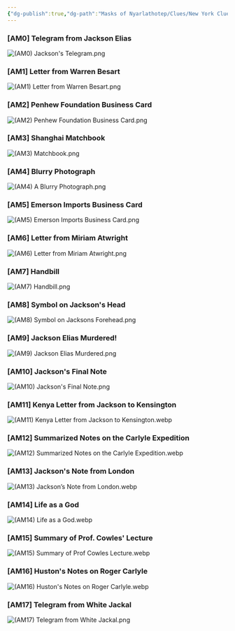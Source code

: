 ```yaml
---
{"dg-publish":true,"dg-path":"Masks of Nyarlathotep/Clues/New York Clues.md","permalink":"/masks-of-nyarlathotep/clues/new-york-clues/","tags":["TTRPG/Games/MoN"]}
---
```


### [AM0] Telegram from Jackson Elias
![(AM0) Jackson's Telegram.png](/img/user/z_attachments/Masks%20of%20Nyarlathotep/Clues/New%20York/(AM0)%20Jackson's%20Telegram.png)

### [AM1] Letter from Warren Besart
![(AM1) Letter from Warren Besart.png](/img/user/z_attachments/Masks%20of%20Nyarlathotep/Clues/New%20York/(AM1)%20Letter%20from%20Warren%20Besart.png)

### [AM2] Penhew Foundation Business Card
![(AM2) Penhew Foundation Business Card.png](/img/user/z_attachments/Masks%20of%20Nyarlathotep/Clues/New%20York/(AM2)%20Penhew%20Foundation%20Business%20Card.png)

### [AM3] Shanghai Matchbook
![(AM3) Matchbook.png](/img/user/z_attachments/Masks%20of%20Nyarlathotep/Clues/New%20York/(AM3)%20Matchbook.png)

### [AM4] Blurry Photograph
![(AM4) A Blurry Photograph.png](/img/user/z_attachments/Masks%20of%20Nyarlathotep/Clues/New%20York/(AM4)%20A%20Blurry%20Photograph.png)

### [AM5] Emerson Imports Business Card 
![(AM5) Emerson Imports Business Card.png](/img/user/z_attachments/Masks%20of%20Nyarlathotep/Clues/New%20York/(AM5)%20Emerson%20Imports%20Business%20Card.png)

### [AM6] Letter from Miriam Atwright
![(AM6) Letter from Miriam Atwright.png](/img/user/z_attachments/Masks%20of%20Nyarlathotep/Clues/New%20York/(AM6)%20Letter%20from%20Miriam%20Atwright.png)

### [AM7] Handbill
![(AM7) Handbill.png](/img/user/z_attachments/Masks%20of%20Nyarlathotep/Clues/New%20York/(AM7)%20Handbill.png)

### [AM8] Symbol on Jackson's Head
![(AM8) Symbol on Jacksons Forehead.png](/img/user/z_attachments/Masks%20of%20Nyarlathotep/Clues/New%20York/(AM8)%20Symbol%20on%20Jacksons%20Forehead.png)

### [AM9] Jackson Elias Murdered!
![(AM9) Jackson Elias Murdered.png](/img/user/z_attachments/Masks%20of%20Nyarlathotep/Clues/New%20York/(AM9)%20Jackson%20Elias%20Murdered.png)

### [AM10] Jackson's Final Note
![(AM10) Jackson's Final Note.png](/img/user/z_attachments/Masks%20of%20Nyarlathotep/Clues/New%20York/(AM10)%20Jackson's%20Final%20Note.png)

### [AM11] Kenya Letter from Jackson to Kensington
![(AM11) Kenya Letter from Jackson to Kensington.webp](/img/user/z_attachments/Masks%20of%20Nyarlathotep/Clues/New%20York/(AM11)%20Kenya%20Letter%20from%20Jackson%20to%20Kensington.webp)

### [AM12] Summarized Notes on the Carlyle Expedition 
![(AM12) Summarized Notes on the Carlyle Expedition.webp](/img/user/z_attachments/Masks%20of%20Nyarlathotep/Clues/New%20York/(AM12)%20Summarized%20Notes%20on%20the%20Carlyle%20Expedition.webp)

### [AM13] Jackson's Note from London
![(AM13) Jackson’s Note from London.webp](/img/user/z_attachments/Masks%20of%20Nyarlathotep/Clues/New%20York/(AM13)%20Jackson%E2%80%99s%20Note%20from%20London.webp)

### [AM14] Life as a God
![(AM14) Life as a God.webp](/img/user/z_attachments/Masks%20of%20Nyarlathotep/Clues/New%20York/(AM14)%20Life%20as%20a%20God.webp)

### [AM15] Summary of Prof. Cowles' Lecture
![(AM15) Summary of Prof Cowles Lecture.webp](/img/user/z_attachments/Masks%20of%20Nyarlathotep/Clues/New%20York/(AM15)%20Summary%20of%20Prof%20Cowles%20Lecture.webp)

### [AM16] Huston's Notes on Roger Carlyle 
![(AM16) Huston's Notes on Roger Carlyle.webp](/img/user/z_attachments/Masks%20of%20Nyarlathotep/Clues/New%20York/(AM16)%20Huston's%20Notes%20on%20Roger%20Carlyle.webp)

### [AM17] Telegram from White Jackal
![(AM17) Telegram from White Jackal.png](/img/user/z_attachments/Masks%20of%20Nyarlathotep/Clues/New%20York/(AM17)%20Telegram%20from%20White%20Jackal.png)